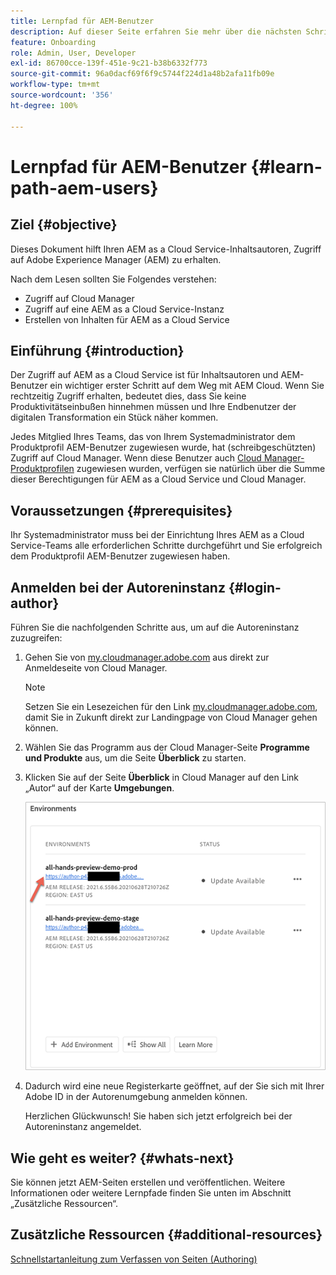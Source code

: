 ```yaml
---
title: Lernpfad für AEM-Benutzer
description: Auf dieser Seite erfahren Sie mehr über die nächsten Schritte nach dem Erhalt des Zugriffs, wenn Sie ein AEM-Benutzer sind.
feature: Onboarding
role: Admin, User, Developer
exl-id: 86700cce-139f-451e-9c21-b38b6332f773
source-git-commit: 96a0dacf69f6f9c5744f224d1a48b2afa11fb09e
workflow-type: tm+mt
source-wordcount: '356'
ht-degree: 100%

---
```


# Lernpfad für AEM-Benutzer {#learn-path-aem-users}

## Ziel {#objective}

Dieses Dokument hilft Ihren AEM as a Cloud Service-Inhaltsautoren, Zugriff auf Adobe Experience Manager (AEM) zu erhalten.

Nach dem Lesen sollten Sie Folgendes verstehen:

* Zugriff auf Cloud Manager
* Zugriff auf eine AEM as a Cloud Service-Instanz
* Erstellen von Inhalten für AEM as a Cloud Service

## Einführung  {#introduction}

Der Zugriff auf AEM as a Cloud Service ist für Inhaltsautoren und AEM-Benutzer ein wichtiger erster Schritt auf dem Weg mit AEM Cloud. Wenn Sie rechtzeitig Zugriff erhalten, bedeutet dies, dass Sie keine Produktivitätseinbußen hinnehmen müssen und Ihre Endbenutzer der digitalen Transformation ein Stück näher kommen.

Jedes Mitglied Ihres Teams, das von Ihrem Systemadministrator dem Produktprofil AEM-Benutzer zugewiesen wurde, hat (schreibgeschützten) Zugriff auf Cloud Manager. Wenn diese Benutzer auch [Cloud Manager-Produktprofilen](https://experienceleague.adobe.com/docs/experience-manager-cloud-service/onboarding/onboarding-concepts/aem-cs-team-product-profiles.html?lang=de#cloud-manager-product-profiles) zugewiesen wurden, verfügen sie natürlich über die Summe dieser Berechtigungen für AEM as a Cloud Service und Cloud Manager.

## Voraussetzungen  {#prerequisites}

Ihr Systemadministrator muss bei der Einrichtung Ihres AEM as a Cloud Service-Teams alle erforderlichen Schritte durchgeführt und Sie erfolgreich dem Produktprofil AEM-Benutzer zugewiesen haben.

## Anmelden bei der Autoreninstanz {#login-author}

Führen Sie die nachfolgenden Schritte aus, um auf die Autoreninstanz zuzugreifen:

1. Gehen Sie von [my.cloudmanager.adobe.com](https://my.cloudmanager.adobe.com/) aus direkt zur Anmeldeseite von Cloud Manager.

   >[!NOTE]
   >Setzen Sie ein Lesezeichen für den Link [my.cloudmanager.adobe.com](https://my.cloudmanager.adobe.com/), damit Sie in Zukunft direkt zur Landingpage von Cloud Manager gehen können.

1. Wählen Sie das Programm aus der Cloud Manager-Seite **Programme und Produkte** aus, um die Seite **Überblick** zu starten.

1. Klicken Sie auf der Seite **Überblick** in Cloud Manager auf den Link „Autor“ auf der Karte **Umgebungen**.

   ![](/help/journey-onboarding/assets/author-environ.png)

1. Dadurch wird eine neue Registerkarte geöffnet, auf der Sie sich mit Ihrer Adobe ID in der Autorenumgebung anmelden können.

   Herzlichen Glückwunsch! Sie haben sich jetzt erfolgreich bei der Autoreninstanz angemeldet.

## Wie geht es weiter? {#whats-next}

Sie können jetzt AEM-Seiten erstellen und veröffentlichen. Weitere Informationen oder weitere Lernpfade finden Sie unten im Abschnitt „Zusätzliche Ressourcen“.

## Zusätzliche Ressourcen {#additional-resources}

[Schnellstartanleitung zum Verfassen von Seiten (Authoring)](https://experienceleague.adobe.com/docs/experience-manager-cloud-service/sites/authoring/getting-started/quick-start.html?lang=de)
